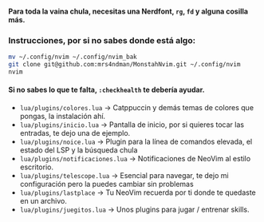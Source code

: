 #### Para toda la vaina chula, necesitas una Nerdfont, `rg`, `fd` y alguna cosilla más.
### Instrucciones, por si no sabes donde está algo:

```bash
mv ~/.config/nvim ~/.config/nvim_bak
git clone git@github.com:mrs4ndman/MonstahNvim.git ~/.config/nvim
nvim
```

#### Si no sabes lo que te falta, `:checkhealth` te debería ayudar.

- `lua/plugins/colores.lua` -> Catppuccin y demás temas de colores que pongas, la instalación ahí.
- `lua/plugins/inicio.lua` -> Pantalla de inicio, por si quieres tocar las entradas, te dejo una de ejemplo.
- `lua/plugins/noice.lua` -> Plugin para la línea de comandos elevada, el estado del LSP y la búsqueda chula
- `lua/plugins/notificaciones.lua` -> Notificaciones de NeoVim al estilo escritorio.
- `lua/plugins/telescope.lua` -> Esencial para navegar, te dejo mi configuración pero la puedes cambiar sin problemas
- `lua/plugins/lastplace` -> Tu NeoVim recuerda por ti donde te quedaste en un archivo.
- `lua/plugins/juegitos.lua` -> Unos plugins para jugar / entrenar skills.
